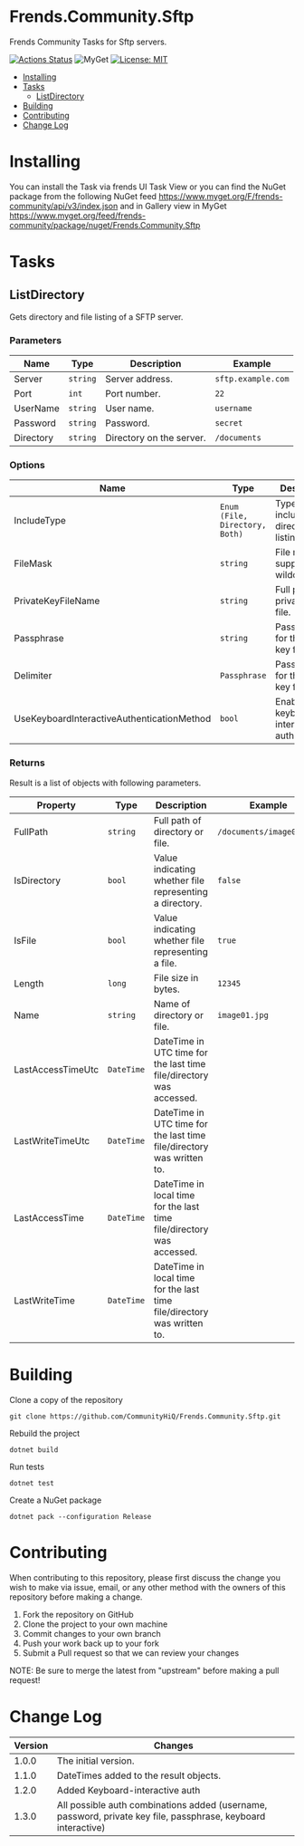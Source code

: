 # Frends.Community.Sftp

Frends Community Tasks for Sftp servers.

[![Actions Status](https://github.com/CommunityHiQ/Frends.Community.Sftp/workflows/PackAndPushAfterMerge/badge.svg)](https://github.com/CommunityHiQ/Frends.Community.Sftp/actions) ![MyGet](https://img.shields.io/myget/frends-community/v/Frends.Community.Sftp) [![License: MIT](https://img.shields.io/badge/License-MIT-yellow.svg)](https://opensource.org/licenses/MIT) 

- [Installing](#installing)
- [Tasks](#tasks)
     - [ListDirectory](#ListDirectory)
- [Building](#building)
- [Contributing](#contributing)
- [Change Log](#change-log)

# Installing

You can install the Task via frends UI Task View or you can find the NuGet package from the following NuGet feed
https://www.myget.org/F/frends-community/api/v3/index.json and in Gallery view in MyGet https://www.myget.org/feed/frends-community/package/nuget/Frends.Community.Sftp

# Tasks

## ListDirectory

Gets directory and file listing of a SFTP server.

### Parameters

| Name | Type | Description | Example |
| -------- | -------- | -------- | -------- |
| Server | `string` | Server address. | `sftp.example.com` |
| Port | `int` | Port number. | `22` |
| UserName | `string` | User name. | `username` |
| Password | `string` | Password. | `secret` |
| Directory | `string` | Directory on the server. | `/documents` |

### Options

| Name | Type | Description | Example |
| -------- | -------- | -------- | -------- |
| IncludeType | `Enum (File, Directory, Both)` | Types to include in the directory listing. | `File` |
| FileMask | `string` | File mask, supports wildcards. | `*.jpg` |
| PrivateKeyFileName | `string` | Full path to private key file. | `C:\private.key` |
| Passphrase | `string` | Passphrase for the private key file. |  |
| Delimiter | `Passphrase` | Passphrase for the private key file. | `secret` |
| UseKeyboardInteractiveAuthenticationMethod | `bool` | Enable keyboard-interactive authentication | `Yes` |

### Returns

Result is a list of objects with following parameters.

| Property | Type | Description | Example |
| -------- | -------- | -------- | -------- |
| FullPath | `string` | Full path of directory or file. | `/documents/image01.jpg` |
| IsDirectory | `bool` | Value indicating whether file representing a directory. | `false` |
| IsFile | `bool` | Value indicating whether file representing a file. | `true` |
| Length | `long` | File size in bytes. | `12345` |
| Name | `string` | Name of directory or file. | `image01.jpg` |
| LastAccessTimeUtc | `DateTime` | DateTime in UTC time for the last time file/directory was accessed. | |
| LastWriteTimeUtc | `DateTime` | DateTime in UTC time for the last time file/directory was written to. | |
| LastAccessTime | `DateTime` | DateTime in local time for the last time file/directory was accessed. | |
| LastWriteTime | `DateTime` | DateTime in local time for the last time file/directory was written to. | |

# Building

Clone a copy of the repository

`git clone https://github.com/CommunityHiQ/Frends.Community.Sftp.git`

Rebuild the project

`dotnet build`

Run tests

`dotnet test`

Create a NuGet package

`dotnet pack --configuration Release`

# Contributing
When contributing to this repository, please first discuss the change you wish to make via issue, email, or any other method with the owners of this repository before making a change.

1. Fork the repository on GitHub
2. Clone the project to your own machine
3. Commit changes to your own branch
4. Push your work back up to your fork
5. Submit a Pull request so that we can review your changes

NOTE: Be sure to merge the latest from "upstream" before making a pull request!

# Change Log

| Version | Changes |
| ------- | ------- |
| 1.0.0   | The initial version. |
| 1.1.0   | DateTimes added to the result objects. |
| 1.2.0   | Added Keyboard-interactive auth |
| 1.3.0   | All possible auth combinations added (username, password, private key file, passphrase, keyboard interactive) |
